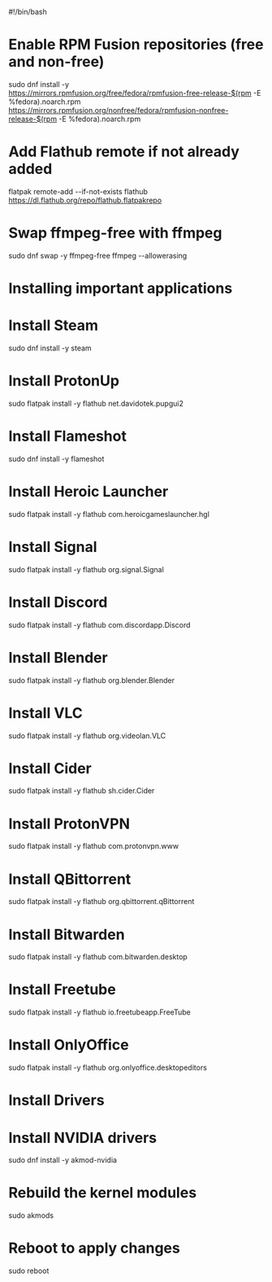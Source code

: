 #!/bin/bash

# Enable RPM Fusion repositories (free and non-free)
sudo dnf install -y \
  https://mirrors.rpmfusion.org/free/fedora/rpmfusion-free-release-$(rpm -E %fedora).noarch.rpm \
  https://mirrors.rpmfusion.org/nonfree/fedora/rpmfusion-nonfree-release-$(rpm -E %fedora).noarch.rpm

# Add Flathub remote if not already added
flatpak remote-add --if-not-exists flathub https://dl.flathub.org/repo/flathub.flatpakrepo

# Swap ffmpeg-free with ffmpeg
sudo dnf swap -y ffmpeg-free ffmpeg --allowerasing

# Installing important applications
# Install Steam
sudo dnf install -y steam

# Install ProtonUp
sudo flatpak install -y flathub net.davidotek.pupgui2

# Install Flameshot
sudo dnf install -y flameshot

# Install Heroic Launcher
sudo flatpak install -y flathub com.heroicgameslauncher.hgl

# Install Signal
sudo flatpak install -y flathub org.signal.Signal

# Install Discord
sudo flatpak install -y flathub com.discordapp.Discord

# Install Blender
sudo flatpak install -y flathub org.blender.Blender

# Install VLC
sudo flatpak install -y flathub org.videolan.VLC

# Install Cider
sudo flatpak install -y flathub sh.cider.Cider

# Install ProtonVPN
sudo flatpak install -y flathub com.protonvpn.www

# Install QBittorrent
sudo flatpak install -y flathub org.qbittorrent.qBittorrent

# Install Bitwarden
sudo flatpak install -y flathub com.bitwarden.desktop

# Install Freetube
sudo flatpak install -y flathub io.freetubeapp.FreeTube

# Install OnlyOffice
sudo flatpak install -y flathub org.onlyoffice.desktopeditors

# Install Drivers
# Install NVIDIA drivers
sudo dnf install -y akmod-nvidia

# Rebuild the kernel modules
sudo akmods

# Reboot to apply changes
sudo reboot
